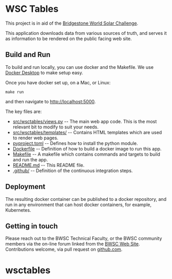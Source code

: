 # WSC Tables

This project is in aid of the [Bridgestone World Solar Challenge](https://www.worldsolarchallenge.org/).

This application downloads data from various sources of truth, and serves it as
information to be rendered on the public facing web site.

## Build and Run

To build and run locally, you can use docker and the Makefile. We use [Docker Desktop](https://www.docker.com/products/docker-desktop) to make setup easy.

Once you have docker set up, on a Mac, or Linux:

```
make run
```

and then navigate to [http://localhost:5000](http://localhost:5000).

The key files are:

* [src/wsctables/views.py](src/wsctables/views.py) -- The main web app code. This is the most relevant bit to modify to suit your needs.
* [src/wsctables/templates/](src/wsctables/templates/) -- Contains HTML templates which are used to render web pages.
* [pyproject.toml](pyproject.toml) -- Defines how to install the python module.
* [Dockerfile](Dockerfile) -- Definition of how to build a docker image to run this app.
* [Makefile](Makefile) -- A makefile which contains commands and targets to build and run the app.
* [README.md](README.md) -- This README file.
* [.github/](.github/) -- Definition of the continuous integration steps.


## Deployment

The resulting docker container can be published to a docker repository, and run in any environment that can host docker containers, for example, Kubernetes.

## Getting in touch

Please reach out to the BWSC Technical Faculty, or the BWSC community members via the on-line forum linked from the [BWSC Web Site](https://www.worldsolarchallenge.org/). Contributions welcome, via pull request on [github.com](https://github.com/worldsolarchallenge/wsctables).
# wsctables
